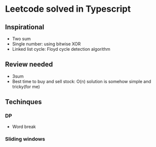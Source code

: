 # Leetcode solved in Typescript

## Inspirational
- Two sum
- Single number: using bitwise XOR
- Linked list cycle: Floyd cycle detection algorithm

## Review needed
- 3sum
- Best time to buy and sell stock: O(n) solution is somehow simple and tricky(for me)

## Techinques


### DP
- Word break

### Sliding windows
